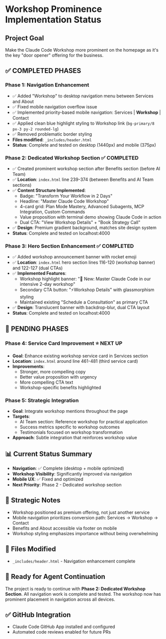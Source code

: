 # Workshop Prominence Implementation Status

## Project Goal
Make the Claude Code Workshop more prominent on the homepage as it's the key "door opener" offering for the business.

## ✅ **COMPLETED PHASES**

### Phase 1: Navigation Enhancement
- ✅ Added "Workshop" to desktop navigation menu between Services and About
- ✅ Fixed mobile navigation overflow issue 
- ✅ Implemented priority-based mobile navigation: Services | **Workshop** | Contact
- ✅ Applied clean blue highlight styling to Workshop link (`bg-primary/8 px-3 py-2 rounded-lg`)
- ✅ Removed problematic border styling
- **Files modified**: `_includes/header.html`
- **Status**: Complete and tested on desktop (1440px) and mobile (375px)

### Phase 2: Dedicated Workshop Section ✅ **COMPLETED**
- ✅ Created prominent workshop section after Benefits section (before AI Team)
- ✅ **Location**: `index.html` line 239-374 (between Benefits and AI Team sections)
- ✅ **Content Structure Implemented**:
  - Badge: "Transform Your Workflow in 2 Days"
  - Headline: "Master Claude Code Workshop" 
  - 4-card grid: Plan Mode Mastery, Advanced Subagents, MCP Integration, Custom Commands
  - Value proposition with terminal demo showing Claude Code in action
  - Dual CTA: "View Workshop Details" + "Book Strategy Call"
- ✅ **Design**: Premium gradient background, matches site design system
- **Status**: Complete and tested on localhost:4000

### Phase 3: Hero Section Enhancement ✅ **COMPLETED**
- ✅ Added workshop announcement banner with rocket emoji
- ✅ **Location**: `index.html` hero section lines 116-120 (workshop banner) and 122-127 (dual CTAs)
- ✅ **Implemented Features**:
  - Workshop highlight banner: "🚀 New: Master Claude Code in our intensive 2-day workshop"
  - Secondary CTA button: "⚡Workshop Details" with glassmorphism styling
  - Maintained existing "Schedule a Consultation" as primary CTA
- ✅ **Design**: Translucent banner with backdrop-blur, dual CTA layout
- **Status**: Complete and tested on localhost:4000

## 🎯 **PENDING PHASES**

### Phase 4: Service Card Improvement ⭐ **NEXT UP**
- **Goal**: Enhance existing workshop service card in Services section
- **Location**: `index.html` around line 461-481 (third service card)
- **Improvements**:
  - Stronger, more compelling copy
  - Better value proposition with urgency
  - More compelling CTA text
  - Workshop-specific benefits highlighted

### Phase 5: Strategic Integration
- **Goal**: Integrate workshop mentions throughout the page
- **Targets**:
  - AI Team section: Reference workshop for practical application
  - Success metrics specific to workshop outcomes
  - Testimonials focused on workshop transformation
- **Approach**: Subtle integration that reinforces workshop value

## 📊 **Current Status Summary**
- **Navigation**: ✅ Complete (desktop + mobile optimized)
- **Workshop Visibility**: Significantly improved via navigation
- **Mobile UX**: ✅ Fixed and optimized
- **Next Priority**: Phase 2 - Dedicated workshop section

## 🎯 **Strategic Notes**
- Workshop positioned as premium offering, not just another service
- Mobile navigation prioritizes conversion path: Services → Workshop → Contact
- Benefits and About accessible via footer on mobile
- Workshop styling emphasizes importance without being overwhelming

## 📁 **Files Modified**
- `_includes/header.html` - Navigation enhancement complete

## 🔄 **Ready for Agent Continuation**
The project is ready to continue with **Phase 2: Dedicated Workshop Section**. All navigation work is complete and tested. The workshop now has prominent placement in navigation across all devices.

## ✅ **GitHub Integration**
- Claude Code GitHub App installed and configured
- Automated code reviews enabled for future PRs